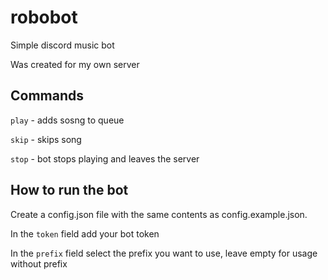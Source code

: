 # robobot
Simple discord music bot

Was created for my own server

## Commands

```play``` - adds sosng to queue

```skip``` - skips song

```stop``` - bot stops playing and leaves the server

## How to run the bot
Create a config.json file with the same contents as config.example.json.

In the ```token``` field add your bot token

In the ```prefix``` field select the prefix you want to use, leave empty for usage without prefix
